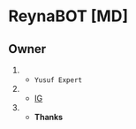 # ReynaBOT [MD]
## Owner
1. - ```Yusuf Expert```
2. - [IG](instagram.com/yusuf.expert)
3. - **Thanks**
